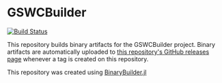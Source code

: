 # GSWCBuilder

[![Build Status](https://travis-ci.org/kouketsu/GSWCBuilder.svg?branch=master)](https://travis-ci.org/kouketsu/GSWCBuilder)

This repository builds binary artifacts for the GSWCBuilder project. Binary artifacts are automatically uploaded to
[this repository's GitHub releases page](https://github.com/kouketsu/GSWCBuilder/releases) whenever a tag is created
on this repository.

This repository was created using [BinaryBuilder.jl](https://github.com/JuliaPackaging/BinaryBuilder.jl)
